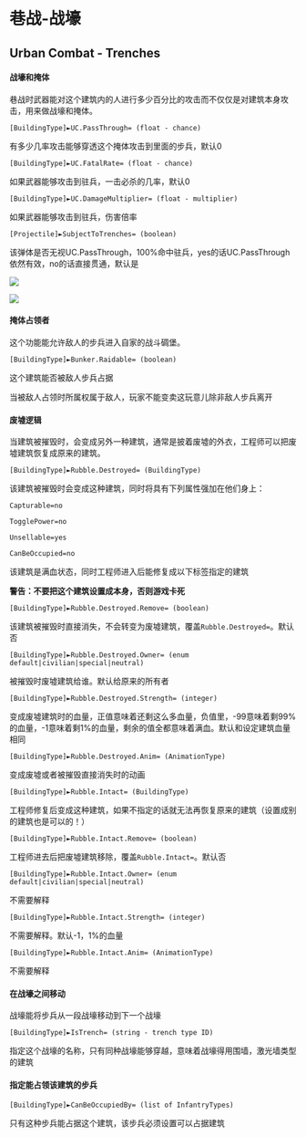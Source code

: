 巷战-战壕
===========
Urban Combat - Trenches
--------------

#### 战壕和掩体

巷战时武器能对这个建筑内的人进行多少百分比的攻击而不仅仅是对建筑本身攻击，用来做战壕和掩体。

    [BuildingType]►UC.PassThrough= (float - chance)

有多少几率攻击能够穿透这个掩体攻击到里面的步兵，默认0

    [BuildingType]►UC.FatalRate= (float - chance)

如果武器能够攻击到驻兵，一击必杀的几率，默认0

    [BuildingType]►UC.DamageMultiplier= (float - multiplier)

如果武器能够攻击到驻兵，伤害倍率

    [Projectile]►SubjectToTrenches= (boolean)

该弹体是否无视UC.PassThrough，100%命中驻兵，yes的话UC.PassThrough依然有效，no的话直接贯通，默认是

![](https://i.imgur.com/FZgxcjR.png)

![](https://i.imgur.com/pZnP8LB.png)

#### 掩体占领者

这个功能能允许敌人的步兵进入自家的战斗碉堡。

    [BuildingType]►Bunker.Raidable= (boolean)

这个建筑能否被敌人步兵占据

当被敌人占领时所属权属于敌人，玩家不能变卖这玩意儿除非敌人步兵离开

#### 废墟逻辑

当建筑被摧毁时，会变成另外一种建筑，通常是披着废墟的外衣，工程师可以把废墟建筑恢复成原来的建筑。

    [BuildingType]►Rubble.Destroyed= (BuildingType)

该建筑被摧毁时会变成这种建筑，同时将具有下列属性强加在他们身上：

    Capturable=no
    
    TogglePower=no
    
    Unsellable=yes 
    
    CanBeOccupied=no

该建筑是满血状态，同时工程师进入后能修复成以下标签指定的建筑

**警告：不要把这个建筑设置成本身，否则游戏卡死**

    [BuildingType]►Rubble.Destroyed.Remove= (boolean)

该建筑被摧毁时直接消失，不会转变为废墟建筑，覆盖`Rubble.Destroyed=`。默认否

    [BuildingType]►Rubble.Destroyed.Owner= (enum default|civilian|special|neutral)

被摧毁时废墟建筑给谁。默认给原来的所有者

    [BuildingType]►Rubble.Destroyed.Strength= (integer)

变成废墟建筑时的血量，正值意味着还剩这么多血量，负值里，-99意味着剩99%的血量，-1意味着剩1%的血量，剩余的值全都意味着满血。默认和设定建筑血量相同

    [BuildingType]►Rubble.Destroyed.Anim= (AnimationType)

变成废墟或者被摧毁直接消失时的动画

    [BuildingType]►Rubble.Intact= (BuildingType)

工程师修复后变成这种建筑，如果不指定的话就无法再恢复原来的建筑（设置成别的建筑也是可以的！）

    [BuildingType]►Rubble.Intact.Remove= (boolean)

工程师进去后把废墟建筑移除，覆盖`Rubble.Intact=`。默认否

    [BuildingType]►Rubble.Intact.Owner= (enum default|civilian|special|neutral)

不需要解释

    [BuildingType]►Rubble.Intact.Strength= (integer)

不需要解释。默认-1，1%的血量

    [BuildingType]►Rubble.Intact.Anim= (AnimationType)

不需要解释

#### 在战壕之间移动

战壕能将步兵从一段战壕移动到下一个战壕

    [BuildingType]►IsTrench= (string - trench type ID)

指定这个战壕的名称，只有同种战壕能够穿越，意味着战壕得用围墙，激光墙类型的建筑

#### 指定能占领该建筑的步兵

    [BuildingType]►CanBeOccupiedBy= (list of InfantryTypes)

只有这种步兵能占据这个建筑，该步兵必须设置可以占据建筑